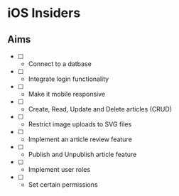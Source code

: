 # iOS Insiders

## Aims
- [ ] - Connect to a datbase
- [ ] - Integrate login functionality
- [ ] - Make it mobile responsive
- [ ] - Create, Read, Update and Delete articles (CRUD)
- [ ] - Restrict image uploads to SVG files
- [ ] - Implement an article review feature
- [ ] - Publish and Unpublish article feature
- [ ] - Implement user roles
- [ ] - Set certain permissions 
